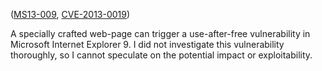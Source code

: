 ([MS13-009][], [CVE-2013-0019][])

[MS13-009]: https://technet.microsoft.com/library/security/ms13-009
[CVE-2013-0019]: http://www.cve.mitre.org/cgi-bin/cvename.cgi?name=CVE-2013-0019

A specially crafted web-page can trigger a use-after-free vulnerability in
Microsoft Internet Explorer 9. I did not investigate this vulnerability
thoroughly, so I cannot speculate on the potential impact or exploitability.
